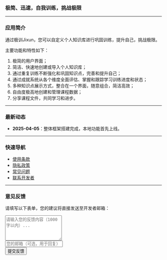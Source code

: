 ### **极简、迅速，自我训练，挑战极限**

---

### **应用简介**  
通过极训Jixun，您可以自定义个人知识库进行巩固训练，提升自己，挑战极限。

主要功能和特性如下：
1. 极简的用户界面；
2. 简洁、快速地创建或导入个人知识库；
3. 通过重复训练不断强化和巩固知识点，完善和提升自己；
4. 通过成就系统从各个维度全面评估、掌握和跟踪学习训练进度和状态；
5. 多种知识点展示方式，整合在一个界面，随意组合，简洁高效；
6. 自由度极高地创建和管理课程数据；
7. 分享课程文件，共同学习和进步。

---

### **最新动态**  
- **2025-04-05**：整体框架搭建完成，本地功能首先上线。


---

### **快速导航**  
- [使用条款](terms.md)
- [隐私政策](privacy.md)  
- [常见问题](faq.md)  
- [联系开发者](contact.md)  

---

### 意见反馈
请填写以下表单，您的建议将直接发送至开发者邮箱：

<form id="feedback-form" action="https://formsubmit.co/zouhuimiao0808@icloud.com" method="POST">
  <!-- 隐藏字段配置 -->
  <input type="hidden" name="_captcha" value="false"> <!-- 关闭验证码 -->
  <input type="hidden" name="_subject" value="极训Jixun用户反馈"> <!-- 自定义邮件标题 -->
  <input type="hidden" name="_next" value="https://your-github-pages-url/thank-you.html"> <!-- 提交后跳转页（可选） -->

  <div class="form-group">
    <textarea 
      class="feedback-input" 
      name="message" 
      placeholder="请输入您的反馈内容（1000字以内）..." 
      rows="5"
      maxlength="1000"
      required
    ></textarea>
  </div>
  <div class="form-group">
    <input 
      type="email" 
      class="feedback-input" 
      name="email" 
      placeholder="您的邮箱（可选，用于回复）"
    >
  </div>
  <button type="submit" class="feedback-button">提交反馈</button>
</form>

<script>
  const form = document.getElementById('feedback-form');
  form.addEventListener('submit', (e) => {
    e.preventDefault();
    fetch(form.action, {
      method: 'POST',
      body: new FormData(form),
    }).then(() => {
      alert('✅ 提交成功！感谢您的反馈');
      form.reset();
    }).catch(() => {
      alert('❌ 提交失败，请直接邮件联系：zouhuimiao0808@icloud.com');
    });
  });
</script>
